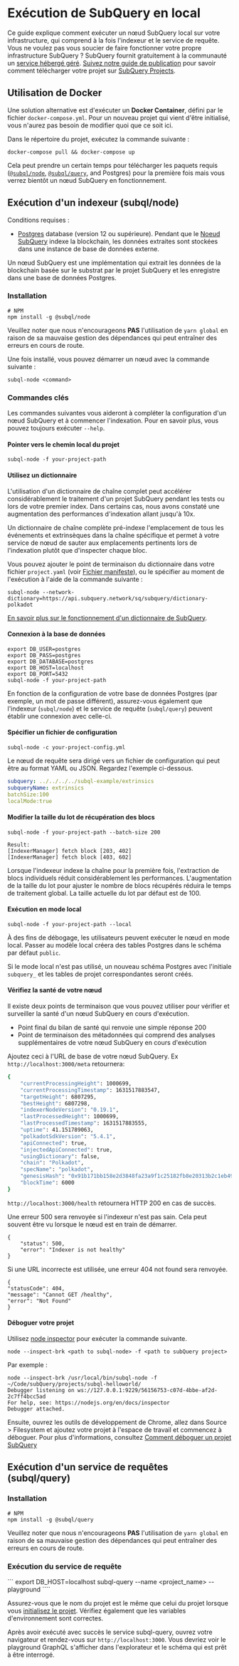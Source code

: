 # Exécution de SubQuery en local

Ce guide explique comment exécuter un nœud SubQuery local sur votre infrastructure, qui comprend à la fois l'indexeur et le service de requête. Vous ne voulez pas vous soucier de faire fonctionner votre propre infrastructure SubQuery ? SubQuery fournit gratuitement à la communauté un [service hébergé géré](https://explorer.subquery.network). [Suivez notre guide de publication](../run_publish/publish.md) pour savoir comment télécharger votre projet sur [SubQuery Projects](https://project.subquery.network).

## Utilisation de Docker

Une solution alternative est d'exécuter un <strong>Docker Container</strong>, défini par le fichier `docker-compose.yml`. Pour un nouveau projet qui vient d'être initialisé, vous n'aurez pas besoin de modifier quoi que ce soit ici.

Dans le répertoire du projet, exécutez la commande suivante :

```shell
docker-compose pull && docker-compose up
```

Cela peut prendre un certain temps pour télécharger les paquets requis ([`@subql/node`](https://www.npmjs.com/package/@subql/node), [`@subql/query`](https://www.npmjs.com/package/@subql/query), and Postgres) pour la première fois mais vous verrez bientôt un nœud SubQuery en fonctionnement.

## Exécution d'un indexeur (subql/node)

Conditions requises :

- [Postgres](https://www.postgresql.org/) database (version 12 ou supérieure). Pendant que le [Noeud SubQuery](#start-a-local-subquery-node) indexe la blockchain, les données extraites sont stockées dans une instance de base de données externe.

Un nœud SubQuery est une implémentation qui extrait les données de la blockchain basée sur le substrat par le projet SubQuery et les enregistre dans une base de données Postgres.

### Installation

```shell
# NPM
npm install -g @subql/node
```

Veuillez noter que nous n'encourageons **PAS** l'utilisation de `yarn global` en raison de sa mauvaise gestion des dépendances qui peut entraîner des erreurs en cours de route.

Une fois installé, vous pouvez démarrer un nœud avec la commande suivante :

```shell
subql-node <command>
```

### Commandes clés

Les commandes suivantes vous aideront à compléter la configuration d'un nœud SubQuery et à commencer l'indexation. Pour en savoir plus, vous pouvez toujours exécuter `--help`.

#### Pointer vers le chemin local du projet

```
subql-node -f your-project-path
```

#### Utilisez un dictionnaire

L'utilisation d'un dictionnaire de chaîne complet peut accélérer considérablement le traitement d'un projet SubQuery pendant les tests ou lors de votre premier index. Dans certains cas, nous avons constaté une augmentation des performances d'indexation allant jusqu'à 10x.

Un dictionnaire de chaîne complète pré-indexe l'emplacement de tous les événements et extrinsèques dans la chaîne spécifique et permet à votre service de nœud de sauter aux emplacements pertinents lors de l'indexation plutôt que d'inspecter chaque bloc.

Vous pouvez ajouter le point de terminaison du dictionnaire dans votre fichier `project.yaml` (voir [Fichier manifeste](../create/manifest.md)), ou le spécifier au moment de l'exécution à l'aide de la commande suivante :

```
subql-node --network-dictionary=https://api.subquery.network/sq/subquery/dictionary-polkadot
```

[En savoir plus sur le fonctionnement d'un dictionnaire de SubQuery](../academy/tutorials_examples/dictionary.md).

#### Connexion à la base de données

```
export DB_USER=postgres
export DB_PASS=postgres
export DB_DATABASE=postgres
export DB_HOST=localhost
export DB_PORT=5432
subql-node -f your-project-path
```

En fonction de la configuration de votre base de données Postgres (par exemple, un mot de passe différent), assurez-vous également que l'indexeur (`subql/node`) et le service de requête (`subql/query`) peuvent établir une connexion avec celle-ci.

#### Spécifier un fichier de configuration

```
subql-node -c your-project-config.yml
```

Le nœud de requête sera dirigé vers un fichier de configuration qui peut être au format YAML ou JSON. Regardez l'exemple ci-dessous.

```yaml
subquery: ../../../../subql-example/extrinsics
subqueryName: extrinsics
batchSize:100
localMode:true
```

#### Modifier la taille du lot de récupération des blocs

```
subql-node -f your-project-path --batch-size 200

Result:
[IndexerManager] fetch block [203, 402]
[IndexerManager] fetch block [403, 602]
```

Lorsque l'indexeur indexe la chaîne pour la première fois, l'extraction de blocs individuels réduit considérablement les performances. L'augmentation de la taille du lot pour ajuster le nombre de blocs récupérés réduira le temps de traitement global. La taille actuelle du lot par défaut est de 100.

#### Exécution en mode local

```
subql-node -f your-project-path --local
```

À des fins de débogage, les utilisateurs peuvent exécuter le nœud en mode local. Passer au modèle local créera des tables Postgres dans le schéma par défaut `public`.

Si le mode local n'est pas utilisé, un nouveau schéma Postgres avec l'initiale `subquery_` et les tables de projet correspondantes seront créés.

#### Vérifiez la santé de votre nœud

Il existe deux points de terminaison que vous pouvez utiliser pour vérifier et surveiller la santé d'un nœud SubQuery en cours d'exécution.

- Point final du bilan de santé qui renvoie une simple réponse 200
- Point de terminaison des métadonnées qui comprend des analyses supplémentaires de votre nœud SubQuery en cours d'exécution

Ajoutez ceci à l'URL de base de votre nœud SubQuery. Ex `http://localhost:3000/meta` retournera:

```bash
{
    "currentProcessingHeight": 1000699,
    "currentProcessingTimestamp": 1631517883547,
    "targetHeight": 6807295,
    "bestHeight": 6807298,
    "indexerNodeVersion": "0.19.1",
    "lastProcessedHeight": 1000699,
    "lastProcessedTimestamp": 1631517883555,
    "uptime": 41.151789063,
    "polkadotSdkVersion": "5.4.1",
    "apiConnected": true,
    "injectedApiConnected": true,
    "usingDictionary": false,
    "chain": "Polkadot",
    "specName": "polkadot",
    "genesisHash": "0x91b171bb158e2d3848fa23a9f1c25182fb8e20313b2c1eb49219da7a70ce90c3",
    "blockTime": 6000
}
```

`http://localhost:3000/health` retournera HTTP 200 en cas de succès.

Une erreur 500 sera renvoyée si l'indexeur n'est pas sain. Cela peut souvent être vu lorsque le nœud est en train de démarrer.

```shell
{
    "status": 500,
    "error": "Indexer is not healthy"
}
```

Si une URL incorrecte est utilisée, une erreur 404 not found sera renvoyée.

```shell
{
"statusCode": 404,
"message": "Cannot GET /healthy",
"error": "Not Found"
}
```

#### Déboguer votre projet

Utilisez [node inspector](https://nodejs.org/en/docs/guides/debugging-getting-started/) pour exécuter la commande suivante.

```shell
node --inspect-brk <path to subql-node> -f <path to subQuery project>
```

Par exemple :

```shell
node --inspect-brk /usr/local/bin/subql-node -f ~/Code/subQuery/projects/subql-helloworld/
Debugger listening on ws://127.0.0.1:9229/56156753-c07d-4bbe-af2d-2c7ff4bcc5ad
For help, see: https://nodejs.org/en/docs/inspector
Debugger attached.
```

Ensuite, ouvrez les outils de développement de Chrome, allez dans Source > Filesystem et ajoutez votre projet à l'espace de travail et commencez à déboguer. Pour plus d'informations, consultez [Comment déboguer un projet SubQuery](https://doc.subquery.network/academy/tutorials_examples/debug-projects/)

## Exécution d'un service de requêtes (subql/query)

### Installation

```shell
# NPM
npm install -g @subql/query
```

Veuillez noter que nous n'encourageons **PAS** l'utilisation de `yarn global` en raison de sa mauvaise gestion des dépendances qui peut entraîner des erreurs en cours de route.

### Exécution du service de requête

``` export DB_HOST=localhost subql-query --name <project_name> --playground ````

Assurez-vous que le nom du projet est le même que celui du projet lorsque vous [initialisez le projet](../quickstart/quickstart-polkadot.md#initialise-the-starter-subquery-project). Vérifiez également que les variables d'environnement sont correctes.

Après avoir exécuté avec succès le service subql-query, ouvrez votre navigateur et rendez-vous sur `http://localhost:3000`. Vous devriez voir le playground GraphQL s'afficher dans l'explorateur et le schéma qui est prêt à être interrogé.
